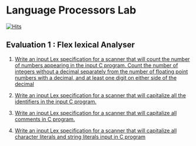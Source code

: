 # Language Processors Lab

[![Hits](https://hits.seeyoufarm.com/api/count/incr/badge.svg?url=https%3A%2F%2Fgithub.com%2FCcode104%2FLanguage-Processors-Lab&count_bg=%2379C83D&title_bg=%23555555&icon=&icon_color=%23E7E7E7&title=Number+Of+Visitors&edge_flat=false)](https://hits.seeyoufarm.com)

## Evaluation 1 : Flex lexical Analyser
<ol>
<li> 

  [Write an input Lex specification for a scanner that will count the number of numbers appearing in the input C program. Count the number of integers without a decimal separately from the number of floating point numbers with a decimal, and at least one digit on either side of the decimal](https://github.com/Ccode104/Language-Processors-Lab/blob/main/eval1_prg1_bt22cse104.l)

</li>

  <li>
    
  [Write an input Lex specification for a scanner that will capitalize all the identifiers in the input C program.](https://github.com/Ccode104/Language-Processors-Lab/blob/main/eval1_prg2_bt22cse104.l)
    
</li>

<li>
  
  [Write an input Lex specification for a scanner that will capitalize all comments in C program.](https://github.com/Ccode104/Language-Processors-Lab/blob/main/eval1_prg3_bt22cse104.l)
</li>
  <li>
    
[Write an input Lex specification for a scanner that will capitalize all character literals and string literals input in C program](https://github.com/Ccode104/Language-Processors-Lab/blob/main/eval1_prg4_bt22cse104.l)
  </li>
</ol>


